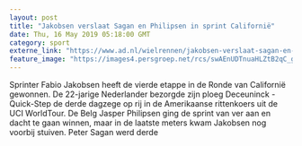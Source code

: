 ```yaml
---
layout: post
title: "Jakobsen verslaat Sagan en Philipsen in sprint Californië"
date: Thu, 16 May 2019 05:18:00 GMT
category: sport
externe_link: "https://www.ad.nl/wielrennen/jakobsen-verslaat-sagan-en-philipsen-in-sprint-californie~aa6fb382/"
feature_image: "https://images4.persgroep.net/rcs/swAEnUDTnuaHLZtB2qC_gOfyaU0/diocontent/148486707/_fitwidth/400/?appId=21791a8992982cd8da851550a453bd7f&quality=0.7"
---
```


Sprinter Fabio Jakobsen heeft de vierde etappe in de Ronde van Californië gewonnen. De 22-jarige Nederlander bezorgde zijn ploeg Deceuninck - Quick-Step de derde dagzege op rij in de Amerikaanse rittenkoers uit de UCI WorldTour. De Belg Jasper Philipsen ging de sprint van ver aan en dacht te gaan winnen, maar in de laatste meters kwam Jakobsen nog voorbij stuiven. Peter Sagan werd derde
